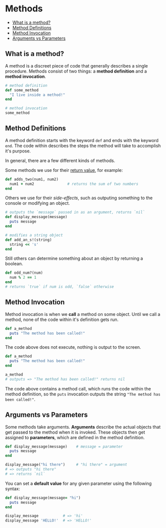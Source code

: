# Methods

- [What is a method?](#what-is-a-method)
- [Method Definitions](#method-definitions)
- [Method Invocation](#method-invocation)
- [Arguments vs Parameters](#arguments-vs-parameters)

## What is a method?

A method is a discreet piece of code that generally describes a single procedure. Methods consist of two things: a **method definition** and a **method invocation**.

```ruby
# method definition
def some_method
  "I live inside a method!"
end

# method invocation
some_method
```

## Method Definitions

A method definition starts with the keyword `def` and ends with the keyword `end`. The code within describes the steps the method will take to accomplish it's purpose.

In general, there are a few different kinds of methods.

Some methods we use for their [return value](./return_values.md), for example:

```ruby
def adds_two(num1, num2)
  num1 + num2               # returns the sum of two numbers
end
```

Others we use for their _side-effects_, such as outputing something to the console or modifying an object.

```ruby
# outputs the `message` passed in as an argument, returns `nil`
def display_message(message)
  puts message
end

# modifies a string object
def add_an_s!(string)
  string << 's'
end
```

Still others can determine something about an object by returning a boolean.

```ruby
def odd_num?(num)
  num % 2 == 1
end
# returns `true` if num is odd, `false` otherwise
```

## Method Invocation

Method invocation is when we **call** a method on some object. Until we call a method, none of the code within it's definition gets run.

```ruby
def a_method
  puts "The method has been called!"
end
```

The code above does not execute, nothing is output to the screen.

```ruby
def a_method
  puts "The method has been called!"
end

a_method
# outputs => "The method has been called!" returns nil
```

The code above contains a method call, which runs the code within the method definition, so the `puts` invocation outputs the string `"The method has been called!"`.

## Arguments vs Parameters

Some methods take arguments. **Arguments** describe the actual objects that get passed to the method when it is invoked. These objects then get assigned to **parameters**, which are defined in the method definition.

```ruby
def display_message(message)    # message = parameter
  puts message
end

display_message("hi there")     # "hi there" = argument
# => outputs "hi there"
# => returns `nil`
```

You can set a **default value** for any given parameter using the following syntax:

```ruby
def display_message(message= "hi")
  puts message
end

display_message           # => 'hi'
display_message 'HELLO!'  # => 'HELLO!'
```